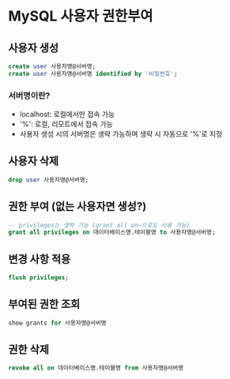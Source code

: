 # MySQL 사용자 권한부여

## 사용자 생성

```sql
create user 사용자명@서버명;
create user 사용자명@서버명 identified by '비밀번호';
```

### 서버명이란?

* localhost: 로컬에서만 접속 가능
* '%': 로컬, 리모트에서 접속 가능
* 사용자 생성 시의 서버명은 생략 가능하며 생략 시 자동으로 '%'로 지정

## 사용자 삭제

```sql
drop user 사용자명@서버명;
```

## 권한 부여 (없는 사용자면 생성?)

```sql
-- privileges는 생략 가능 (grant all on~으로도 사용 가능)
grant all privileges on 데이터베이스명.테이블명 to 사용자명@서버명;
```

## 변경 사항 적용

```sql
flush privileges;
```

## 부여된 권한 조회

```sql
show grants for 사용자명@서버명
```

## 권한 삭제

```sql
revoke all on 데이터베이스명.테이블명 from 사용자명@서버명
```
